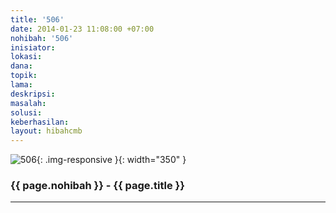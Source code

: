 ```yaml
---
title: '506'
date: 2014-01-23 11:08:00 +07:00
nohibah: '506'
inisiator: 
lokasi: 
dana: 
topik: 
lama: 
deskripsi: 
masalah: 
solusi: 
keberhasilan: 
layout: hibahcmb
---
```


![506](/static/img/hibahcmb/506.png){: .img-responsive }{: width="350" }

### {{ page.nohibah }} - {{ page.title }}

---
